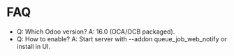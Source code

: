 # FAQ

- Q: Which Odoo version? A: 16.0 (OCA/OCB packaged).
- Q: How to enable? A: Start server with --addon queue_job_web_notify or install in UI.
